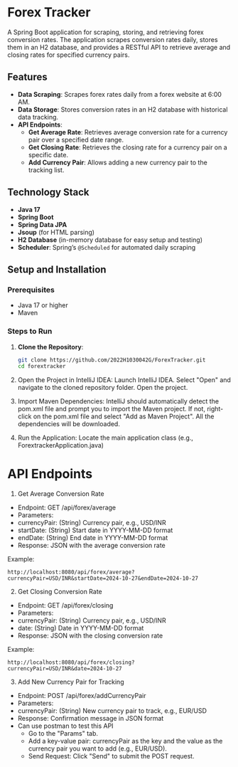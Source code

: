 # Forex Tracker

A Spring Boot application for scraping, storing, and retrieving forex conversion rates. The application scrapes conversion rates daily, stores them in an H2 database, and provides a RESTful API to retrieve average and closing rates for specified currency pairs.

## Features

- **Data Scraping**: Scrapes forex rates daily from a forex website at 6:00 AM.
- **Data Storage**: Stores conversion rates in an H2 database with historical data tracking.
- **API Endpoints**:
  - **Get Average Rate**: Retrieves average conversion rate for a currency pair over a specified date range.
  - **Get Closing Rate**: Retrieves the closing rate for a currency pair on a specific date.
  - **Add Currency Pair**: Allows adding a new currency pair to the tracking list.

## Technology Stack

- **Java 17**
- **Spring Boot**
- **Spring Data JPA**
- **Jsoup** (for HTML parsing)
- **H2 Database** (in-memory database for easy setup and testing)
- **Scheduler**: Spring’s `@Scheduled` for automated daily scraping

## Setup and Installation

### Prerequisites

- Java 17 or higher
- Maven

### Steps to Run

1. **Clone the Repository**:
   ```bash
   git clone https://github.com/2022H1030042G/ForexTracker.git
   cd forextracker

2. Open the Project in IntelliJ IDEA: Launch IntelliJ IDEA. Select "Open" and navigate to the cloned repository folder. Open the project.

3. Import Maven Dependencies: IntelliJ should automatically detect the pom.xml file and prompt you to import the Maven project. If not, right-click on the pom.xml file and select "Add as Maven Project". All the dependencies will be downloaded.

4. Run the Application: Locate the main application class (e.g., ForextrackerApplication.java)

# API Endpoints
   
1. Get Average Conversion Rate   
- Endpoint: GET /api/forex/average
- Parameters:
- currencyPair: (String) Currency pair, e.g., USD/INR
- startDate: (String) Start date in YYYY-MM-DD format
- endDate: (String) End date in YYYY-MM-DD format
- Response: JSON with the average conversion rate

Example:
```
http://localhost:8080/api/forex/average?currencyPair=USD/INR&startDate=2024-10-27&endDate=2024-10-27
```

2. Get Closing Conversion Rate
- Endpoint: GET /api/forex/closing
- Parameters:
- currencyPair: (String) Currency pair, e.g., USD/INR
- date: (String) Date in YYYY-MM-DD format
- Response: JSON with the closing conversion rate
  
Example:
```
http://localhost:8080/api/forex/closing?currencyPair=USD/INR&date=2024-10-27
```

3. Add New Currency Pair for Tracking
- Endpoint: POST /api/forex/addCurrencyPair
- Parameters:
- currencyPair: (String) New currency pair to track, e.g., EUR/USD
- Response: Confirmation message in JSON format
- Can use postman to test this API
  - Go to the "Params" tab.
  - Add a key-value pair: currencyPair as the key and the value as the currency pair you want to add (e.g., EUR/USD).
  - Send Request: Click "Send" to submit the POST request.
